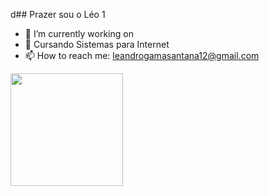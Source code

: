 d## Prazer sou o Léo
1
- 🔭 I’m currently working on 
- 🌱 Cursando Sistemas para Internet
- 📫 How to reach me: leandrogamasantana12@gmail.com

<div>
  <a href="https://beacons.ai/Legamas">
    <img  height="180cm" src="https://github-readme-stats.vercel.app/api?username=Legamas&show_icons=true&theme+dracula&include_all_commits=true&count_private=true"/>
